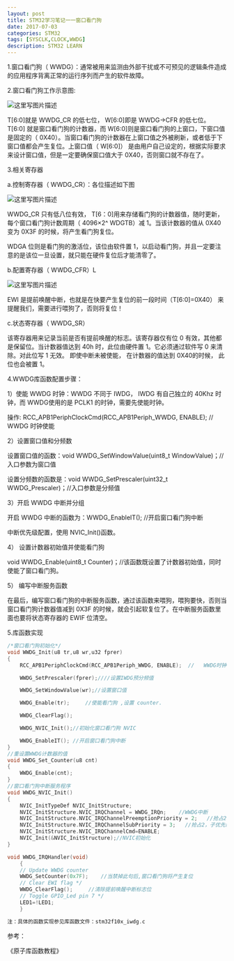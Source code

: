 ```yaml
---
layout: post
title: STM32学习笔记一一窗口看门狗
date: 2017-07-03
categories: STM32
tags: [SYSCLK,CLOCK,WWDG]
description: STM32 LEARN
---
```

1.窗口看门狗（ WWDG）：通常被用来监测由外部干扰或不可预见的逻辑条件造成的应用程序背离正常的运行序列而产生的软件故障。

2.窗口看门狗工作示意图:

![这里写图片描述](http://img.blog.csdn.net/20170703213147987?watermark/2/text/aHR0cDovL2Jsb2cuY3Nkbi5uZXQvd3d0MTg4MTE3MDc5NzE=/font/5a6L5L2T/fontsize/400/fill/I0JBQkFCMA==/dissolve/70/gravity/SouthEast)

T[6:0]就是 WWDG_CR 的低七位， W[6:0]即是 WWDG->CFR 的低七位。T[6:0]
就是窗口看门狗的计数器，而 W[6:0]则是窗口看门狗的上窗口，下窗口值是固定的（ 0X40）。当窗口看门狗的计数器在上窗口值之外被刷新，或者低于下窗口值都会产生复位。上窗口值（ W[6:0]） 是由用户自己设定的，根据实际要求来设计窗口值，但是一定要确保窗口值大于 0X40，否则窗口就不存在了。

3.相关寄存器

a.控制寄存器（ WWDG_CR）：各位描述如下图

![这里写图片描述](http://img.blog.csdn.net/20170703213346663?watermark/2/text/aHR0cDovL2Jsb2cuY3Nkbi5uZXQvd3d0MTg4MTE3MDc5NzE=/font/5a6L5L2T/fontsize/400/fill/I0JBQkFCMA==/dissolve/70/gravity/SouthEast)

WWDG_CR 只有低八位有效， T[6：0]用来存储看门狗的计数器值，随时更新，每个窗口看门狗计数周期（ 4096×2^ WDGTB）减 1。当该计数器的值从 0X40 变为 0X3F 的时候，将产生看门狗复位。

WDGA 位则是看门狗的激活位，该位由软件置 1，以启动看门狗，并且一定要注意的是该位一旦设置，就只能在硬件复位后才能清零了。

b.配置寄存器（ WWDG_CFR）L

![这里写图片描述](http://img.blog.csdn.net/20170703214035816?watermark/2/text/aHR0cDovL2Jsb2cuY3Nkbi5uZXQvd3d0MTg4MTE3MDc5NzE=/font/5a6L5L2T/fontsize/400/fill/I0JBQkFCMA==/dissolve/70/gravity/SouthEast)

 EWI 是提前唤醒中断，也就是在快要产生复位的前一段时间（T[6:0]=0X40） 来提醒我们，需要进行喂狗了，否则将复位！

c.状态寄存器（ WWDG_SR）

该寄存器用来记录当前是否有提前唤醒的标志。该寄存器仅有位 0 有效，其他都是保留位。当计数器值达到 40h 时，此位由硬件置 1。它必须通过软件写 0 来清除。对此位写 1 无效。 即使中断未被使能， 在计数器的值达到 0X40的时候， 此位也会被置 1。

4.WWDG库函数配置步骤：

1）使能 WWDG 时钟：WWDG 不同于 IWDG， IWDG 有自己独立的 40Khz 时钟，而 WWDG使用的是 PCLK1 的时钟，需要先使能时钟。

操作:
RCC_APB1PeriphClockCmd(RCC_APB1Periph_WWDG, ENABLE); // WWDG 时钟使能

2）设置窗口值和分频数

设置窗口值的函数：void WWDG_SetWindowValue(uint8_t WindowValue)；//入口参数为窗口值

设置分频数的函数是：void WWDG_SetPrescaler(uint32_t WWDG_Prescaler)；//入口参数是分频值

3）开启 WWDG 中断并分组

开启 WWDG 中断的函数为：WWDG_EnableIT(); //开启窗口看门狗中断

中断优先级配置，使用 NVIC_Init()函数。

4） 设置计数器初始值并使能看门狗

void WWDG_Enable(uint8_t Counter)；//该函数既设置了计数器初始值，同时使能了窗口看门狗。

5） 编写中断服务函数

在最后，编写窗口看门狗的中断服务函数，通过该函数来喂狗，喂狗要快，否则当窗口看门狗计数器值减到 0X3F 的时候，就会引起软复位了。在中断服务函数里面也要将状态寄存器的 EWIF 位清空。

5.库函数实现	

```c
/*窗口看门狗初始化*/
void WWDG_Init(u8 tr,u8 wr,u32 fprer)
{ 
	RCC_APB1PeriphClockCmd(RCC_APB1Periph_WWDG, ENABLE);  //   WWDG时钟使能

	WWDG_SetPrescaler(fprer);////设置IWDG预分频值

	WWDG_SetWindowValue(wr);//设置窗口值

	WWDG_Enable(tr);	 //使能看门狗 ,设置 counter.                  

	WWDG_ClearFlag();

	WWDG_NVIC_Init();//初始化窗口看门狗 NVIC

	WWDG_EnableIT(); //开启窗口看门狗中断
} 
//重设置WWDG计数器的值
void WWDG_Set_Counter(u8 cnt)
{
    WWDG_Enable(cnt);	 
}
//窗口看门狗中断服务程序
void WWDG_NVIC_Init()
{
	NVIC_InitTypeDef NVIC_InitStructure;
	NVIC_InitStructure.NVIC_IRQChannel = WWDG_IRQn;    //WWDG中断
	NVIC_InitStructure.NVIC_IRQChannelPreemptionPriority = 2;   //抢占2，子优先级3，组2	
	NVIC_InitStructure.NVIC_IRQChannelSubPriority = 3;	 //抢占2，子优先级3，组2	
    NVIC_InitStructure.NVIC_IRQChannelCmd=ENABLE; 
	NVIC_Init(&NVIC_InitStructure);//NVIC初始化
}

void WWDG_IRQHandler(void)
	{
	// Update WWDG counter
	WWDG_SetCounter(0x7F);	  //当禁掉此句后,窗口看门狗将产生复位
	// Clear EWI flag */
	WWDG_ClearFlag();	  //清除提前唤醒中断标志位
	// Toggle GPIO_Led pin 7 */
	LED1=!LED1;
	}

注：具体的函数实现参见库函数文件：stm32f10x_iwdg.c

```

参考：

《原子库函数教程》